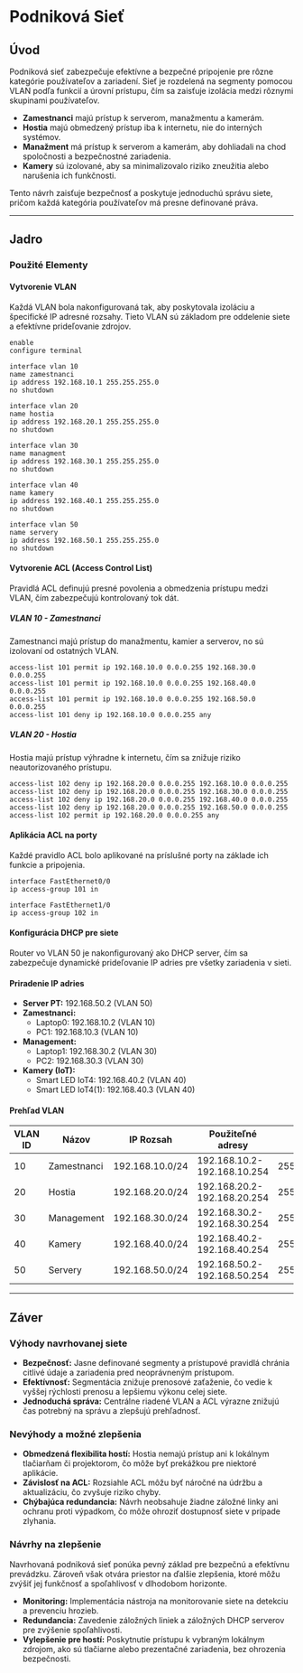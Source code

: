 # Podniková Sieť

## Úvod

Podniková sieť zabezpečuje efektívne a bezpečné pripojenie pre rôzne kategórie používateľov a zariadení. Sieť je rozdelená na segmenty pomocou VLAN podľa funkcií a úrovní prístupu, čím sa zaisťuje izolácia medzi rôznymi skupinami používateľov. 

- **Zamestnanci** majú prístup k serverom, manažmentu a kamerám.
- **Hostia** majú obmedzený prístup iba k internetu, nie do interných systémov.
- **Manažment** má prístup k serverom a kamerám, aby dohliadali na chod spoločnosti a bezpečnostné zariadenia.
- **Kamery** sú izolované, aby sa minimalizovalo riziko zneužitia alebo narušenia ich funkčnosti.

Tento návrh zaisťuje bezpečnosť a poskytuje jednoduchú správu siete, pričom každá kategória používateľov má presne definované práva.

---

## Jadro

### Použité Elementy

#### Vytvorenie VLAN

Každá VLAN bola nakonfigurovaná tak, aby poskytovala izoláciu a špecifické IP adresné rozsahy. Tieto VLAN sú základom pre oddelenie siete a efektívne prideľovanie zdrojov.

```plaintext
enable
configure terminal

interface vlan 10
name zamestnanci
ip address 192.168.10.1 255.255.255.0
no shutdown

interface vlan 20
name hostia
ip address 192.168.20.1 255.255.255.0
no shutdown

interface vlan 30
name managment
ip address 192.168.30.1 255.255.255.0
no shutdown

interface vlan 40
name kamery
ip address 192.168.40.1 255.255.255.0
no shutdown

interface vlan 50
name servery
ip address 192.168.50.1 255.255.255.0
no shutdown
```

#### Vytvorenie ACL (Access Control List)

Pravidlá ACL definujú presné povolenia a obmedzenia prístupu medzi VLAN, čím zabezpečujú kontrolovaný tok dát. 

##### VLAN 10 - Zamestnanci

Zamestnanci majú prístup do manažmentu, kamier a serverov, no sú izolovaní od ostatných VLAN.

```plaintext
access-list 101 permit ip 192.168.10.0 0.0.0.255 192.168.30.0 0.0.0.255
access-list 101 permit ip 192.168.10.0 0.0.0.255 192.168.40.0 0.0.0.255
access-list 101 permit ip 192.168.10.0 0.0.0.255 192.168.50.0 0.0.0.255
access-list 101 deny ip 192.168.10.0 0.0.0.255 any
```

##### VLAN 20 - Hostia

Hostia majú prístup výhradne k internetu, čím sa znižuje riziko neautorizovaného prístupu.

```plaintext
access-list 102 deny ip 192.168.20.0 0.0.0.255 192.168.10.0 0.0.0.255
access-list 102 deny ip 192.168.20.0 0.0.0.255 192.168.30.0 0.0.0.255
access-list 102 deny ip 192.168.20.0 0.0.0.255 192.168.40.0 0.0.0.255
access-list 102 deny ip 192.168.20.0 0.0.0.255 192.168.50.0 0.0.0.255
access-list 102 permit ip 192.168.20.0 0.0.0.255 any
```

#### Aplikácia ACL na porty

Každé pravidlo ACL bolo aplikované na príslušné porty na základe ich funkcie a pripojenia.

```plaintext
interface FastEthernet0/0
ip access-group 101 in

interface FastEthernet1/0
ip access-group 102 in
```

#### Konfigurácia DHCP pre siete

Router vo VLAN 50 je nakonfigurovaný ako DHCP server, čím sa zabezpečuje dynamické prideľovanie IP adries pre všetky zariadenia v sieti.

#### Priradenie IP adries

- **Server PT:** 192.168.50.2 (VLAN 50)
- **Zamestnanci:**
  - Laptop0: 192.168.10.2 (VLAN 10)
  - PC1: 192.168.10.3 (VLAN 10)
- **Management:**
  - Laptop1: 192.168.30.2 (VLAN 30)
  - PC2: 192.168.30.3 (VLAN 30)
- **Kamery (IoT):**
  - Smart LED IoT4: 192.168.40.2 (VLAN 40)
  - Smart LED IoT4(1): 192.168.40.3 (VLAN 40)

#### Prehľad VLAN

| VLAN ID | Názov         | IP Rozsah        | Použiteľné adresy       | Mask          |
|---------|---------------|------------------|-------------------------|---------------|
| 10      | Zamestnanci   | 192.168.10.0/24 | 192.168.10.2-192.168.10.254 | 255.255.255.0 |
| 20      | Hostia        | 192.168.20.0/24 | 192.168.20.2-192.168.20.254 | 255.255.255.0 |
| 30      | Management    | 192.168.30.0/24 | 192.168.30.2-192.168.30.254 | 255.255.255.0 |
| 40      | Kamery        | 192.168.40.0/24 | 192.168.40.2-192.168.40.254 | 255.255.255.0 |
| 50      | Servery       | 192.168.50.0/24 | 192.168.50.2-192.168.50.254 | 255.255.255.0 |

---

## Záver

### Výhody navrhovanej siete
- **Bezpečnosť:** Jasne definované segmenty a prístupové pravidlá chránia citlivé údaje a zariadenia pred neoprávneným prístupom. 
- **Efektívnosť:** Segmentácia znižuje prenosové zaťaženie, čo vedie k vyššej rýchlosti prenosu a lepšiemu výkonu celej siete.
- **Jednoduchá správa:** Centrálne riadené VLAN a ACL výrazne znižujú čas potrebný na správu a zlepšujú prehľadnosť.

### Nevýhody a možné zlepšenia
- **Obmedzená flexibilita hostí:** Hostia nemajú prístup ani k lokálnym tlačiarňam či projektorom, čo môže byť prekážkou pre niektoré aplikácie.
- **Závislosť na ACL:** Rozsiahle ACL môžu byť náročné na údržbu a aktualizáciu, čo zvyšuje riziko chyby.
- **Chýbajúca redundancia:** Návrh neobsahuje žiadne záložné linky ani ochranu proti výpadkom, čo môže ohroziť dostupnosť siete v prípade zlyhania.

### Návrhy na zlepšenie

Navrhovaná podniková sieť ponúka pevný základ pre bezpečnú a efektívnu prevádzku. Zároveň však otvára priestor na ďalšie zlepšenia, ktoré môžu zvýšiť jej funkčnosť a spoľahlivosť v dlhodobom horizonte.

- **Monitoring:** Implementácia nástroja na monitorovanie siete na detekciu a prevenciu hrozieb.
- **Redundancia:** Zavedenie záložných liniek a záložných DHCP serverov pre zvýšenie spoľahlivosti.
- **Vylepšenie pre hostí:** Poskytnutie prístupu k vybraným lokálnym zdrojom, ako sú tlačiarne alebo prezentačné zariadenia, bez ohrozenia bezpečnosti.
